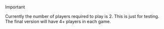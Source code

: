Important

Currently the number of players required to play is 2. This is just for testing. The final version will have 4+ players in each game.
